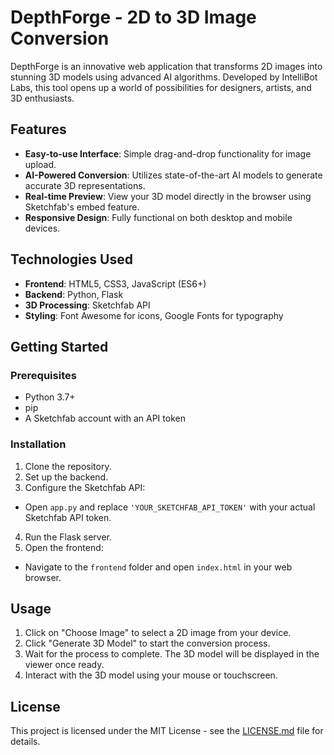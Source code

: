 # DepthForge - 2D to 3D Image Conversion

DepthForge is an innovative web application that transforms 2D images into stunning 3D models using advanced AI algorithms. Developed by IntelliBot Labs, this tool opens up a world of possibilities for designers, artists, and 3D enthusiasts.

## Features

- **Easy-to-use Interface**: Simple drag-and-drop functionality for image upload.
- **AI-Powered Conversion**: Utilizes state-of-the-art AI models to generate accurate 3D representations.
- **Real-time Preview**: View your 3D model directly in the browser using Sketchfab's embed feature.
- **Responsive Design**: Fully functional on both desktop and mobile devices.

## Technologies Used

- **Frontend**: HTML5, CSS3, JavaScript (ES6+)
- **Backend**: Python, Flask
- **3D Processing**: Sketchfab API
- **Styling**: Font Awesome for icons, Google Fonts for typography

## Getting Started

### Prerequisites

- Python 3.7+
- pip
- A Sketchfab account with an API token

### Installation

1. Clone the repository.
2. Set up the backend.
3. Configure the Sketchfab API:
- Open `app.py` and replace `'YOUR_SKETCHFAB_API_TOKEN'` with your actual Sketchfab API token.

4. Run the Flask server.
5. Open the frontend:
- Navigate to the `frontend` folder and open `index.html` in your web browser.

## Usage

1. Click on "Choose Image" to select a 2D image from your device.
2. Click "Generate 3D Model" to start the conversion process.
3. Wait for the process to complete. The 3D model will be displayed in the viewer once ready.
4. Interact with the 3D model using your mouse or touchscreen.

## License

This project is licensed under the MIT License - see the [LICENSE.md](LICENSE.md) file for details.
